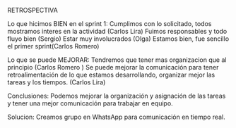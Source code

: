 RETROSPECTIVA

Lo que hicimos BIEN en el sprint 1:
Cumplimos con lo solicitado, todos mostramos interes en la actividad (Carlos Lira)
Fuimos responsables y todo fluyo bien (Sergio)
Estar muy involucrados (Olga)
Estamos bien, fue sencillo el primer sprint(Carlos Romero)

Lo que se puede MEJORAR:
Tendremos que tener mas organizacion que al principio (Carlos Romero )
Se puede mejorar la comunicación para tener retroalimentación de lo que estamos
desarrollando, organizar mejor las tareas y los tiempos. (Carlos Lira)

Conclusiones:
Podemos mejorar la organización y asignación de las tareas y tener una mejor comunicación para trabajar en equipo.

Solucion:
Creamos grupo en WhatsApp para comunicación en tiempo real.
